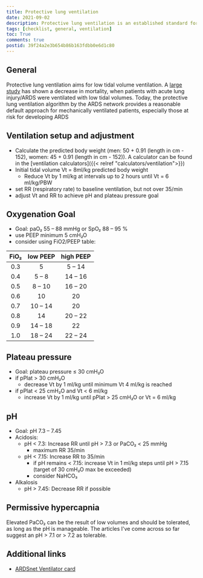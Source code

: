 ```yaml
---
title: Protective lung ventilation
date: 2021-09-02
description: Protective lung ventilation is an established standard for ventilated patients. This checklist outlines settings and management.
tags: [checklist, general, ventilation]
toc: True
comments: true
postid: 39f24a2e3b654b86b163fdbb0e6d1c80
---
```


## General

Protective lung ventilation aims for low tidal volume ventilation. A [large study](https://www.nejm.org/doi/full/10.1056/NEJM200005043421801) has shown a decrease in mortality, when patients with acute lung injury/ARDS were ventilated with low tidal volumes. Today, the protective lung ventilation algorithm by the ARDS network provides a reasonable default approach for mechanically ventilated patients, especially those at risk for developing ARDS

## Ventilation setup and adjustment

- Calculate the predicted body weight (men: 50 + 0.91 (length in cm - 152), women: 45 + 0.91 (length in cm - 152)). A calculator can be found in the [ventilation calculators]({{< relref "calculators/ventilation">}})
- Initial tidal volume Vt = 8ml/kg predicted body weight
  - Reduce Vt by 1 ml/kg at intervals up to 2 hours until Vt = 6 ml/kg/PBW
- set RR (respiratory rate) to baseline ventilation, but not over 35/min
- adjust Vt and RR to achieve pH and plateau pressure goal

## Oxygenation Goal

- Goal: paO₂ 55 – 88 mmHg or SpO₂ 88 – 95 %
- use PEEP minimum 5 cmH₂O
- consider using FiO2/PEEP table:

| FiO₂ | low PEEP | high PEEP |
| :--: | :------: | :-------: |
| 0.3  |    5     |  5 – 14   |
| 0.4  |  5 – 8   |  14 – 16  |
| 0.5  |  8 – 10  |  16 – 20  |
| 0.6  |    10    |    20     |
| 0.7  | 10 – 14  |    20     |
| 0.8  |    14    |  20 – 22  |
| 0.9  | 14 – 18  |    22     |
| 1.0  | 18 – 24  |  22 – 24  |

## Plateau pressure

- Goal: plateau pressure ≤ 30 cmH₂O
- if pPlat > 30 cmH₂O
  - decrease Vt by 1 ml/kg until minimum Vt 4 ml/kg is reached
- if pPlat < 25 cmH₂O and Vt < 6 ml/kg
  - increase Vt by 1 ml/kg until pPlat > 25 cmH₂O or Vt = 6 ml/kg

## pH

- Goal: pH 7.3 – 7.45
- Acidosis:
  - pH < 7.3: Increase RR until pH > 7.3 or PaCO₂ < 25 mmHg
    - maximum RR 35/min
  - pH < 7.15: Increase RR to 35/min
    - if pH remains < 7.15: increase Vt in 1 ml/kg steps until pH > 7.15 (target of 30 cmH₂O max be exceeded)
    - consider NaHCO₃
- Alkalosis
  - pH > 7.45: Decrease RR if possible

## Permissive hypercapnia

Elevated PaCO₂ can be the result of low volumes and should be tolerated, as long as the pH is manageable. The articles I've come across so far suggest an pH > 7.1 or > 7.2 as tolerable.

## Additional links

- [ARDSnet Ventilator card](http://www.ardsnet.org/files/ventilator_protocol_2008-07.pdf)
